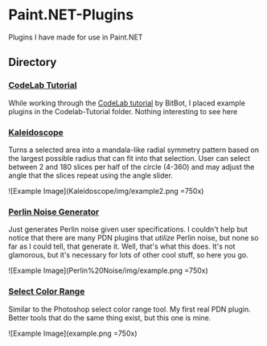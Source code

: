 # Paint.NET-Plugins
Plugins I have made for use in Paint.NET

## Directory
### [CodeLab Tutorial](Codelab-Tutorial)
While working through the [CodeLab tutorial](https://boltbait.com/pdn/codelab/) by BitBot, I placed example plugins in the Codelab-Tutorial folder. Nothing interesting to see here

### [Kaleidoscope](Kaleidoscope)
Turns a selected area into a mandala-like radial symmetry pattern based on the largest possible radius that can fit into that selection. User can select between 2 and 180 slices per half of the circle (4-360) and may adjust the angle that the slices repeat using the angle slider. 

![Example Image](Kaleidoscope/img/example2.png =750x)

### [Perlin Noise Generator](Perlin%20Noise)
Just generates Perlin noise given user specifications. I couldn't help but notice that there are many PDN plugins that *utilize* Perlin noise, but none so far as I could tell, that generate it. Well, that's what this does. It's not glamorous, but it's necessary for lots of other cool stuff, so here you go.

![Example Image](Perlin%20Noise/img/example.png =750x)

### [Select Color Range](SelectColorRange)
Similar to the Photoshop select color range tool. My first real PDN plugin. Better tools that do the same thing exist, but this one is mine.

![Example Image](example.png =750x)
